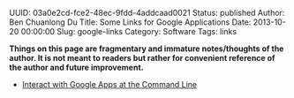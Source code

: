 UUID: 03a0e2cd-fce2-48ec-9fdd-4addcaad0021
Status: published
Author: Ben Chuanlong Du
Title: Some Links for Google Applications
Date: 2013-10-20 00:00:00
Slug: google-links
Category: Software
Tags: links

**Things on this page are fragmentary and immature notes/thoughts of the author. It is not meant to readers but rather for convenient reference of the author and future improvement.**
 
- [Interact with Google Apps at the Command Line](http://smarterware.org/6327/get-your-google-data-at-the-command-line)
